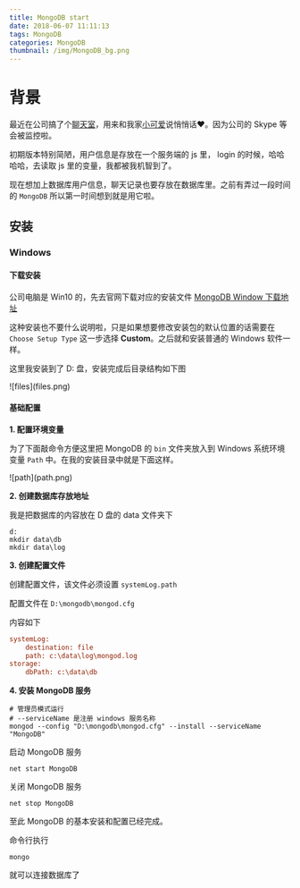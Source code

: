```yaml
---
title: MongoDB start
date: 2018-06-07 11:11:13
tags: MongoDB
categories: MongoDB
thumbnail: /img/MongoDB_bg.png
---
```


# 背景

最近在公司搞了个[聊天室](https://github.com/hongxuWei/let-s-talk)，用来和我家[小可爱](https://github.com/MiaoQ)说悄悄话❤。因为公司的 Skype 等会被监控啦。

初期版本特别简陋，用户信息是存放在一个服务端的 js 里， login 的时候，哈哈哈哈，去读取 js 里的变量，我都被我机智到了。

现在想加上数据库用户信息，聊天记录也要存放在数据库里。之前有弄过一段时间的 `MongoDB` 所以第一时间想到就是用它啦。

## 安装

### Windows

#### 下载安装

公司电脑是 Win10 的，先去官网下载对应的安装文件 [MongoDB Window 下载地址](https://www.mongodb.com/download-center?jmp=nav#community)

这种安装也不要什么说明啦，只是如果想要修改安装包的默认位置的话需要在  `Choose Setup Type` 这一步选择 **Custom**。之后就和安装普通的 Windows 软件一样。

这里我安装到了 D: 盘，安装完成后目录结构如下图

<p class="center">![files](files.png)</p>

#### 基础配置

**1. 配置环境变量**

为了下面敲命令方便这里把 MongoDB 的 `bin` 文件夹放入到 Windows 系统环境变量 `Path` 中。在我的安装目录中就是下面这样。

<p class="center">![path](path.png)</p>

**2. 创建数据库存放地址**

我是把数据库的内容放在 D 盘的 data 文件夹下

```shell
d:
mkdir data\db
mkdir data\log
```
**3. 创建配置文件**

创建配置文件，该文件必须设置 `systemLog.path`

配置文件在 `D:\mongodb\mongod.cfg`

内容如下
```cfg
systemLog:
    destination: file
    path: c:\data\log\mongod.log
storage:
    dbPath: c:\data\db
```

**4. 安装 MongoDB 服务**

```shell
# 管理员模式运行
# --serviceName 是注册 windows 服务名称
mongod --config "D:\mongodb\mongod.cfg" --install --serviceName "MongoDB"
```

启动 MongoDB 服务

```shell
net start MongoDB
```
关闭 MongoDB 服务

```shell
net stop MongoDB
```

至此 MongoDB 的基本安装和配置已经完成。

命令行执行

```shell
mongo
```

就可以连接数据库了